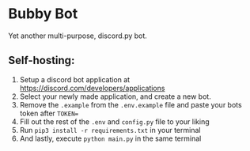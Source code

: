 # Bubby Bot

Yet another multi-purpose, discord.py bot.

## Self-hosting:

1. Setup a discord bot application at https://discord.com/developers/applications
2. Select your newly made application, and create a new bot.
3. Remove the `.example` from the `.env.example` file and paste your bots token after `TOKEN=`
4. Fill out the rest of the `.env` and `config.py` file to your liking
5. Run `pip3 install -r requirements.txt` in your terminal
6. And lastly, execute `python main.py` in the same terminal